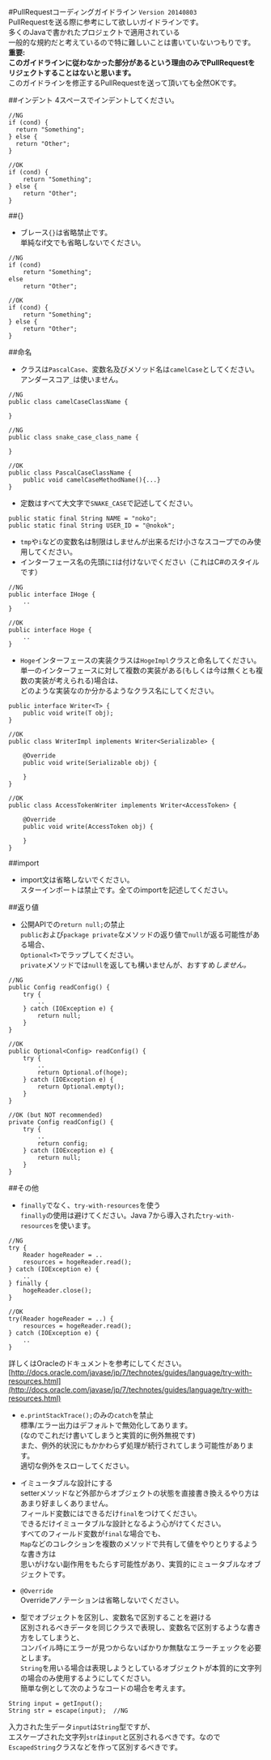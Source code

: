 #PullRequestコーディングガイドライン
`Version 20140803`   
PullRequestを送る際に参考にして欲しいガイドラインです。  
多くのJavaで書かれたプロジェクトで適用されている  
一般的な規約だと考えているので特に難しいことは書いていないつもりです。  
**重要:  
このガイドラインに従わなかった部分があるという理由のみでPullRequestを  
リジェクトすることはないと思います。**  
このガイドラインを修正するPullRequestを送って頂いても全然OKです。  

##インデント
4スペースでインデントしてください。  

````
//NG
if (cond) {
  return "Something";
} else { 
  return "Other";
}

//OK 
if (cond) {
    return "Something";
} else {
    return "Other";
}
````

##{}
* ブレース`{}`は省略禁止です。  
単純なif文でも省略しないでください。  

````
//NG
if (cond)
    return "Something";
else
    return "Other";

//OK
if (cond) {
    return "Something";
} else {
    return "Other";
}
````

##命名
* クラスは`PascalCase`、変数名及びメソッド名は`camelCase`としてください。  
アンダースコア`_`は使いません。  

````
//NG
public class camelCaseClassName {

}

//NG
public class snake_case_class_name {

}

//OK
public class PascalCaseClassName {
    public void camelCaseMethodName(){...}
}
````

* 定数はすべて大文字で`SNAKE_CASE`で記述してください。

````
public static final String NAME = "noko";
public static final String USER_ID = "@nokok";
````

* `tmp`や`i`などの変数名は制限はしませんが出来るだけ小さなスコープでのみ使用してください。  
* インターフェース名の先頭に`I`は付けないでください（これはC#のスタイルです）  

````
//NG
public interface IHoge {
    ..
}

//OK
public interface Hoge {
    ..
}
````

* `Hoge`インターフェースの実装クラスは`HogeImpl`クラスと命名してください。  
単一のインターフェースに対して複数の実装がある(もしくは今は無くとも複数の実装が考えられる)場合は、  
どのような実装なのか分かるようなクラス名にしてください。  

````
public interface Writer<T> {
    public void write(T obj);
}

//OK
public class WriterImpl implements Writer<Serializable> {

    @Override
    public void write(Serializable obj) {

    }
}

//OK
public class AccessTokenWriter implements Writer<AccessToken> {

    @Override
    public void write(AccessToken obj) {

    }
}
````

##import
* import文は省略しないでください。  
スターインポートは禁止です。全てのimportを記述してください。  

##返り値
* 公開APIでの`return null;`の禁止  
`public`および`package private`なメソッドの返り値で`null`が返る可能性がある場合、  
`Optional<T>`でラップしてください。  
`private`メソッドでは`null`を返しても構いませんが、おすすめ*しません。*  

````
//NG
public Config readConfig() {
    try {
        ..
    } catch (IOException e) {
        return null;
    }
}

//OK
public Optional<Config> readConfig() {
    try {
        ..
        return Optional.of(hoge);
    } catch (IOException e) {
        return Optional.empty();
    }
}

//OK (but NOT recommended)
private Config readConfig() {
    try {
        ..
        return config;
    } catch (IOException e) {
        return null;
    }
}
````

##その他

* `finally`でなく、`try-with-resources`を使う  
`finally`の使用は避けてください。Java 7から導入された`try-with-resources`を使います。

````
//NG
try {
    Reader hogeReader = ..
    resources = hogeReader.read();
} catch (IOException e) {
    ..
} finally {
    hogeReader.close();
}

//OK
try(Reader hogeReader = ..) {
    resources = hogeReader.read();
} catch (IOException e) {
    ..
}
````

詳しくはOracleのドキュメントを参考にしてください。  
[http://docs.oracle.com/javase/jp/7/technotes/guides/language/try-with-resources.html](http://docs.oracle.com/javase/jp/7/technotes/guides/language/try-with-resources.html)

* `e.printStackTrace();`のみの`catch`を禁止  
標準/エラー出力はデフォルトで無効化してあります。  
(なのでこれだけ書いてしまうと実質的に例外無視です)  
また、例外的状況にもかかわらず処理が続行されてしまう可能性があります。  
適切な例外をスローしてください。  

* イミュータブルな設計にする  
setterメソッドなど外部からオブジェクトの状態を直接書き換えるやり方はあまり好ましくありません。  
フィールド変数にはできるだけ`final`をつけてください。  
できるだけイミュータブルな設計となるよう心がけてください。  
すべてのフィールド変数が`final`な場合でも、  
`Map`などのコレクションを複数のメソッドで共有して値をやりとりするような書き方は  
思いがけない副作用をもたらす可能性があり、実質的にミュータブルなオブジェクトです。  

* `@Override`  
Overrideアノテーションは省略しないでください。  

* 型でオブジェクトを区別し、変数名で区別することを避ける  
区別されるべきデータを同じクラスで表現し、変数名で区別するような書き方をしてしまうと、  
コンパイル時にエラーが見つからないばかりか無駄なエラーチェックを必要とします。  
`String`を用いる場合は表現しようとしているオブジェクトが本質的に文字列の場合のみ使用するようにしてください。  
簡単な例として次のようなコードの場合を考えます。

````
String input = getInput();
String str = escape(input);  //NG
````

入力された生データ`input`は`String`型ですが、  
エスケープされた文字列`str`は`input`と区別されるべきです。なので
`EscapedString`クラスなどを作って区別するべきです。  
